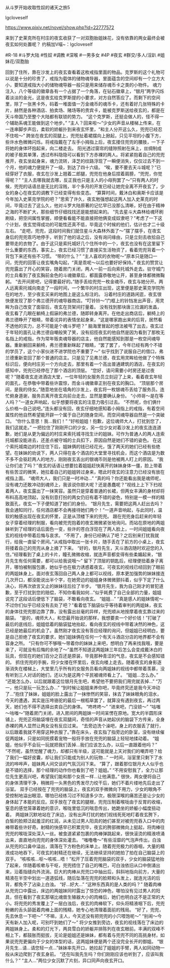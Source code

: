 从斗罗开始收取性奴的诸天之旅5

lgcloveself

https://www.pixiv.net/novel/show.php?id=22777572

来到了史莱克所在村庄的夜玄收获了一对双胞胎姐妹花，没有依靠的两女最终会被夜玄如何处置呢？
约稿加V喵~：lgcloveself

#R-18
#斗罗大陆
#性奴
#调教
#深喉
#一男多女
#4P
#夜玄
#群交/多人/淫趴
#姐妹花/双胞胎


回到了住所，靠在沙发上的夜玄查看着这枚戒指里面的物品。克罗斯的这个礼物可以说是十分的珍贵了，戒指为载体的储物魂导器，里面蕴含的空间却有一个立方大小，要知道戒指大小的储物魂导器一般只是用来储存魂币卡之类的小物件。
    魂力注入，八个等级的徽章各有一个占据了一个角落，在钻石徽章上，“银月”两字闪烁着淡淡的金光，这是夜玄给克罗斯提的小要求，对方自然答应了。而剩下的空间里，除了一张黑卡外，码着一堆面值一万金魂币的魂币卡，还有着好几张特殊的卡片，赫然是各种酒店、拍卖场、赌场等的贵宾卡，能被克罗斯送给夜玄的，都是在天斗帝国乃至整个大陆都有联锁的势力。
    “这个克罗斯，还挺会做人的，怪不得一个辅助系魂王能做到这个地步。”
    “主人？回来啦～”少女的声音从楼梯上传来，在一连串脚步声后，柔软的娇躯扑到来夜玄怀里，“和主人分开这么久，兜兜已经忍不住啦～”
    跨坐在夜玄的双腿上，兜兜扯着裙摆向上掀起，只见平坦的小腹下方，些许水色微微闪烁。将戒指戴在了左手小拇指上后，夜玄搂住兜兜的腰肢，一下子将她的身体环抱起来，向二楼走去。
    阳光透过窗帘的缝隙照射在床上，丝绸制成的被子极其单薄，透过布料隐隐可以看到下方赤裸的两人。将紧紧抱着自己的兜兜推开，夜玄坐起身来，魂力流转，泽芝的纹路浮现了一瞬便消失，仅仅过去不到一个月，他的魂力便提升了一级，到达了四十六级。
    “唉，要不要去天斗城呢？”已经穿好了衣服，夜玄在沙发上翘着二郎腿，兜兜在他身后捏着肩膀，“兜兜，你觉得呢？”
    “主人去哪我就去哪，反正我也只是主人的小母狗罢了～”只有两人的时候，兜兜的话语总是无比的淫贱，半个多月的开发已经让她完全离不开夜玄了，少女的身心在夜玄的调教下已经变得有些变态。
    “算算时间，戴沐白和奥斯卡应该是今年加入史莱克学院的吧？”思索了许久，夜玄勉强想起这两人加入史莱克的时间，毕竟过去了这么久，他对斗罗大陆原著的记忆早已没那么清晰，好在由于精神之海的不断扩大，那些细节仔细找找还是能想起来的。
    “先去星斗大森林给魂环刷刷级，把空间属性掌握，顺便看看能不能直接把他俩变成奴隶吧？”考虑了一下这个计划，夜玄觉得成功的可能性还真不低，毕竟这个时候的他们，估计也才二十级左右。
    “走吧，兜兜，这段时间我们就住星斗大森林外面了～”摆了摆手，在夜玄身后的兜兜乖巧地停手，听到了他的话之后，没有询问缘由，只是立刻去收拾自己要带走的衣物了。由于这只是索托城好几个住所中的一个，夜玄也没有在这里留下什么重要的东西，事实上，夜玄已经习惯了直接买生活物资了，看着兜兜背着一个背包下来还有些不习惯。
    “带的什么？”
    “主人喜欢的衣物呢～”原本只是随口一问，兜兜的回答让夜玄嘴角勾起，“真是乖呢～以后也要好好保持。”
    夜玄的赞赏让兜兜露出了开心的笑容，随着房门关闭，两人一前一后向索托城外走去。驻守城门的士兵看到了夜玄胸前金色的斗魂徽章后，都面露恭敬地让开，甚至身体都微微鞠躬。
    “去开间房吧，记得要最好的。”随手丢给兜兜一枚金魂币，夜玄与她分开。两人远离索托城向南走了一段时间，一个繁华的村庄出现，这里便是那史莱克学院所在的地方，至少夜玄买来的地图上是这么标注的。
    沿着村庄的道路闲逛，夜玄很快便发现了那个弗兰德开的魂导器商店。“叮铃铃～”门框上的铃铛发出声音，用灵眸为自己改变了面容后，夜玄在货架间打量着。
    没有找到那块唐三捡漏的发晶，夜玄看了几眼在躺椅上假寐的弗兰德，随即转身离开。在他走出商店后，躺椅上的弗兰德睁开了眼睛，带着诧异的表情坐起身来，“这是哪家跑出来的后背，居然看不透他的实力，总不可能是个魂斗罗吧？”
    脑海里冒起的想法被甩了出去，夜玄过于年轻的面孔让弗兰德自嘲般笑了笑，没有招揽夜玄的他自然是因为看到了那枚无名指上的戒指，作为常年贩卖魂导器的店主，他自然能感知到那是一枚空间魂导器。重新躺回来躺椅，弗兰德重新眯起了眼睛，“罢了罢了，今年已经有两个不错的学员了，这个小家伙进不进学院也不重要了～”
    似乎找到了说服自己的借口，弗兰德重新变回了那个普通的店主。只是见了见弗兰德，夜玄用灵眸给他做了个特殊标识后，便向村庄另一个方向走去，那里有着一个高出普通建筑的酒店，在夜玄的感知中，兜兜已经停在了那个酒店的顶层。
    “您好，请问需要小时房还是过夜呢？”随着夜玄走进酒店大堂，一位年轻的女服务员立刻迎了上来，看着夜玄年轻的面孔，在恭敬中带着些许震惊，而金斗魂徽章正别在夜玄的胸口。
    “顶层那个房间，是我的侍女。”随意地坐在墙角的沙发上，夜玄将一枚银魂币丢给了服务员。连忙俯身道谢，服务员离开夜玄向前台走去，显然是要确认身份。
    “小帅哥～是在等人吗？”一道女声响起，似乎想要将夜玄的注意力吸引过去。
    “不然呢，你们俩什么价格～自己说吧。”连头都没有回，夜玄仔细地感知着小拇指上的戒指，有着空间属性的他自然希望能开辟一个属于自己的随身空间，而空间魂导器自然是一个突破口。
    “你什么意思！我…我们！”
    “好啦姐姐！抱歉，这位魂师大人，打扰到您了，我们这就走。”
    一把拉住了刚刚开口的少女，另一位少女对着沙发上的夜玄连连道歉，她们是从更为偏远的村庄来索托城寻找生计的姐妹。可作为普通人的两人连索托城都没能进去，还差点被守城的士兵扣下，原因自然是她们不错的姿色。
    在这个索托城南边的村庄住下后，姐妹俩的钱已经花光，饿了两天的她们已经有些绝望。在妹妹的劝说下，两人只得在各个酒店的大堂里寻找机会，而这个酒店是为数不多不会驱赶两人的地方，刚刚夜玄丢出的银魂币则是他被两人盯上的原因。
    “我让你们走了吗？”夜玄的话语让想要拉着姐姐赶快离开的妹妹身体一僵，脸上带着有些苦涩的微笑，她拉着自己的姐姐转过身来，嗯此时夜玄的注意力已经没有放在戒指上面。
    “魂师大人，我们只是一时冲动…”
    “真的吗？你还能看出我是魂师呢，没有魂力还敢冲动到魂师上，我该说你胆大呢？还是愚蠢呢？”视线上上下下扫视着两人，夜玄露出了一抹笑容。虽然只是穿着普通的长裙，但两女丰满的身材却将布料高高地顶起，没有刻意打扮的两女仍旧有着不错的姿色，特别是一模一样的精致面孔，夜玄一下子便知道了她们的身份。
    “银月先生，需要把这两人赶出去吗？我会通知同行，任何酒店都不会再接待她们两个！”一道声音响起，与此同时，温软的触感出现在夜玄的怀里，正是从顶楼下来的兜兜。
    跟在兜兜身后赶来的年轻女子穿着经理的制服，看向被兜兜抱着的夜玄微微紧张地询问。而站在原地的两姐妹听到了经理的话后面色一变，些许的苍白浮现在了两人脸上，一时间姐姐看向夜玄的视线中带着后悔与哀求。
    “不用了，身份已经确认了吧？之后别来打扰我就行，给我一直留个房间。”从戒指中取出一张卡片，随手丢在了前方的小桌上，夜玄将搂着自己的兜兜从身上摘了下来。
    “好的，银月先生，天斗酒店随时欢迎您的入住。”经理看到了桌上的卡片，瞳孔微微收缩，就连声音都变得有些柔媚起来，“银月先生有任何需要，都可以给我说哦～”
    留下了顶层的钥匙后，经理便扭着身子离开，哪怕被制服包裹，她似乎也在极力诱惑着夜玄，可夜玄的视线已经回到了眼前的两姐妹身上。面对夜玄落回自己两人身上都可以视线，原本更加强势的妹妹接连几次开口，都没能说出半个字，在她旁边的姐姐身体微微颤抖着，似乎下定了什么决心，将再次欲言又止的妹妹往后拉了半步。
    “银月先生，我为自己刚才的冒犯道歉，至于打扰到您的赔偿，不知你看我如何…”似乎耗费了自己全部的力量，姐姐说完了这段话后便低下了脑袋，不敢看向夜玄。
    “姐姐…”
    “真是感人的姐妹情呢～不过你们似乎已经没有去处了吧？”看着低下脑袋似乎等待着审判的两姐妹，夜玄的身体往兜兜那边靠了靠，没有露出丝毫的异样，兜兜顺从地按摩着夜玄靠过来的脑袋。
    “是的，魂师大人，和您最开始说的那样，我想要卖一个好价钱！”打破了最后的底线后，姐姐低着的脑袋猛地抬起，看向夜玄的视线中带着决然的神色，这已经是她最后的机会了。虽然刚才夜玄没有答应经理的询问，但姐姐已经明白，要是自己拒绝了夜玄的要求，她们姐妹俩在任何一个有天斗酒店分店的地界都不会有容身之所。
    “只有你可不够哦～带着你的妹妹上来吧，想明白了再来找我哦，要是来了，可就没有后悔的余地了～”虽然不知道这两姐妹三年后怎么会变成戴沐白的玩具，但现在的她们百分之百还是原装，毕竟那种青涩的气息，夜玄是不会感知错的。
    抓住兜兜的手腕，将少女搂在怀里后，夜玄向楼上走去。随着夜玄的身影逐渐消失在楼梯上，大堂里几乎所有的女服务员看向两姐妹的视线中都带着羡慕，没有听到三人对话的她们，还以为是这两个平民被魂师看上了。
    “姐姐…怎么办。”
    “还能怎么办，以后就跟着这位银月先生吧，希望他不要把我们用完就丢掉…”
    “万一，他只是玩一玩怎么办…”
    “到时候让姐姐来养你吧，毕竟终究还是我今天冲动了…”抱住了妹妹，姐姐的脸上露出了一抹惨然的笑容，抹去了妹妹眼角的泪水，今天的遭遇，其实是压垮骆驼的最后一根稻草罢了，就算没有遇到夜玄，再过两天，她们也不得不选择出卖自己的身体。
    “咚咚咚～”
    “进来吧，门没锁～”
    “咕嗤～咕嗤～”随着房门关闭，进入房间的两姐妹一时间呆愣在原地。宽大的半圆形床铺上，兜兜正将脑袋埋在夜玄双腿间，奇怪的声音从她起伏的脑袋下方传来，全身赤裸的两人显然让两女没有反应过来。
    “去旁边洗个澡吧，身上的衣服丢了就行，以后跟着我就不用穿这种衣服了。”靠在床头，夜玄指了指旁边的卧室，没有继续催促两姐妹，只是如同抚摸着宠物一般将手放在兜兜的脑袋上轻轻地揉动着。
    “姐姐，他似乎不会玩一玩就把我们丢掉…我们应该怎么办，以后一直跟着他吗？”
    “不然呢，虽然觉醒了魂力，却都只有半级，这可能就是上天对我们的嘲弄吧？给了我们一幅好皮囊，却让我们只能成为别人的玩物…”
    一时间，浴室里只剩下了水流的哗哗声，姐妹两人间交谈的气氛沉闷下来。
    “算了，跟着那位银月大人似乎也是不错的选择，那个经理的动作你也看到了吧？姐姐。”
    “不用安慰我了，全力让那位先生更高兴吧，希望我们能和那个女孩一样…让他满意。”
    很快，两女便将自己的身体清理干净，稍微将一头黑色的秀发尽力绞干后，她们不着片缕地先后走出了浴室。
    双手已经按在了兜兜的脑袋上，夜玄的双手微微向下用力，少女的眼角不受控制地溢出眼泪，哪怕已经练习过不知道多少次，极限深喉的痛苦还是让少女的身体起了本能的反应。双手放在了夜玄的腿根，兜兜压制着喉咙由于反胃的收缩，窒息的感觉笼罩着她的意识，喉咙里低沉的喘息传出，她跪坐的娇躯小幅度扭动着。
    两姐妹沉默地站在了床边，没有出声打扰的她们视线死死地盯着夜玄胯下，白皙的脸颊泛起羞涩的红润，从未见过男人阳具的她们甚至对被兜兜吞入口中的肉棒带着些许好奇。射精的快感早已积累完毕，夜玄的胯部微微向上挺起，将肉棒往兜兜的喉咙深处深入一丝。被食道紧紧包裹的肉棒弹跳起来，很快滚烫的精液喷涌出来，直直地向兜兜的身体深处灌去。
    “嗤噜噜～”有些淫靡的气泡声传出，白浊从兜兜的口鼻中溢出，滴落在下方粉色的床单上。随着兜兜极力的吞咽，大量的精液成功地吞下，可夜玄的射精还在继续，无法继续坚持的她拍了拍在自己脑袋上的双手。
    “咳咳咳…呕～咳咳…唔！”松开了压着兜兜脑袋的双手，少女的脑袋猛地抬了起来，伴随着咳嗽与干呕，兜兜捂住了自己的嘴巴，可白浊依旧从口中倒涌出来，沿着指缝向外流淌。巨大的肉棒从兜兜口中抽出后，斜斜地指向前方，大量的精液在半空中划出一道道弧线，随后坠落在兜兜的脸颊和头发上，就连光洁的后背，都免不了沾染上白浊。
    “好…好大…”
    “这种东西真的是人类的吗？”
    随着肉棒从兜兜口中露出，床边的两姐妹同时露出了惊恐的神色，哪怕没有见过男人的阳具，但在看到了夜玄那堪比魂兽生殖器大小的肉棒后，她们也明白这不是正常的大小。将兜兜的秀发覆上了一层白浊后，夜玄的肉棒软下，仰头将精液咽下后，兜兜粉嫩的舌头舔舐着肉棒上面的残精，她专心地清理着面前的残局。
    “好了，兜兜，先去休息一下吧～”
    “不嘛，主人，今天还没有把兜兜的小穴喂饱呢～”
    “别闹～今天有新人加入呢，可别吓到她们了～”
    将少女推到旁边，夜玄的视线落在了床边的两姐妹身上。柔和的灯光下，两具雪白的娇躯并排陈列在夜玄眼前。丰满的双峰不相上下，都鼓胀而挺拔，无论是姐姐还是妹妹，都有着与兜兜不同的高挑身材，如果说兜兜更偏向于少女的体型的话，这两姐妹便是两个还没完全长开的御姐。
    “银月先生…请…请您轻一点…”妹妹率先开口，她拉起了姐姐的手臂，两人如同动物一般从床边爬到了夜玄身前。
    “还在叫我先生吗？你们刚刚应该也听到了，应该叫我什么？”
    “主人…”两位少女沉默了片刻，异口同声向夜玄开口。
